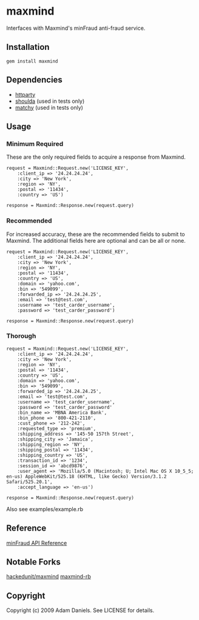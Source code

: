 maxmind
=======

Interfaces with Maxmind's minFraud anti-fraud service.

Installation
----------------
	gem install maxmind
	

Dependencies
---------------------
* [httparty](http://github.com/jnunemaker/httparty/)
* [shoulda](http://github.com/thoughtbot/shoulda/) (used in tests only)
* [matchy](http://github.com/jeremymcanally/matchy/) (used in tests only)


Usage
---------

### Minimum Required ###
These are the only required fields to acquire a response from Maxmind.

	request = Maxmind::Request.new('LICENSE_KEY',
		:client_ip => '24.24.24.24',
		:city => 'New York',
		:region	=> 'NY',
		:postal	=> '11434',
		:country => 'US')
		
	response = Maxmind::Response.new(request.query)


### Recommended ###
For increased accuracy, these are the recommended fields to submit to Maxmind. The additional
fields here are optional and can be all or none.

	request = Maxmind::Request.new('LICENSE_KEY',
		:client_ip => '24.24.24.24',
		:city => 'New York',
		:region	=> 'NY',
		:postal	=> '11434',
		:country => 'US',
		:domain => 'yahoo.com',
	  	:bin => '549099',
	  	:forwarded_ip => '24.24.24.25',
	  	:email => 'test@test.com',
	  	:username => 'test_carder_username',
	  	:password => 'test_carder_password')
	
	response = Maxmind::Response.new(request.query)

### Thorough ###

	request = Maxmind::Request.new('LICENSE_KEY',
		:client_ip => '24.24.24.24',
		:city => 'New York',
		:region	=> 'NY',
		:postal	=> '11434',
		:country => 'US',
		:domain => 'yahoo.com',
	  	:bin => '549099',
	  	:forwarded_ip => '24.24.24.25',
	  	:email => 'test@test.com',
	  	:username => 'test_carder_username',
	  	:password => 'test_carder_password'
	 	:bin_name => 'MBNA America Bank',
	  	:bin_phone => '800-421-2110',
		:cust_phone => '212-242',
		:requested_type => 'premium',
		:shipping_address => '145-50 157th Street',
		:shipping_city => 'Jamaica',
		:shipping_region => 'NY',
		:shipping_postal => '11434',
		:shipping_country => 'US',
		:transaction_id => '1234',
		:session_id => 'abcd9876',
		:user_agent => 'Mozilla/5.0 (Macintosh; U; Intel Mac OS X 10_5_5; en-us) AppleWebKit/525.18 (KHTML, like Gecko) Version/3.1.2 Safari/525.20.1',
		:accept_language => 'en-us')
		
	response = Maxmind::Response.new(request.query)

Also see examples/example.rb


Reference
--------------
[minFraud API Reference](http://www.maxmind.com/app/ccv)

Notable Forks
--------------------
[hackedunit/maxmind](http://github.com/hackedunit/maxmind)
[maxmind-rb](http://github.com/zarqman/maxmind)

Copyright
-------------
Copyright (c) 2009 Adam Daniels. See LICENSE for details.
